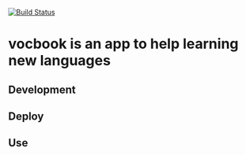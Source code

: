 [![Build Status](https://travis-ci.com/viewplatgh/vocbook.svg?branch=master)](https://travis-ci.com/viewplatgh/vocbook)

# vocbook is an app to help learning new languages

## Development

## Deploy

## Use
